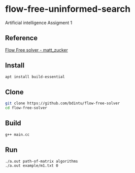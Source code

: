 # flow-free-uninformed-search
Artificial intelligence Assigment 1

## Reference
[Flow Free solver - matt_zucker](https://mzucker.github.io/2016/08/28/flow-solver.html)

## Install
```sh
apt install build-essential
```

## Clone
```sh
git clone https://github.com/bdintu/flow-free-solver
cd flow-free-solver
```

## Build
```sh
g++ main.cc
```

## Run
```sh
./a.out path-of-matrix algorithms
./a.out example/m1.txt 0
```

